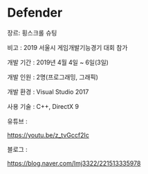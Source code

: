 # Defender

   장르: 횡스크롤 슈팅

  
   비고 :  2019 서울시 게임개발기능경기
  대회 참가 



  
 
 
  
  개발
  기간 : 2019년
  4월
  4일
  ~ 6일(3일)


  
  개발
  인원 : 2명(프로그래밍, 그래픽)


  
  개발
  환경 : Visual Studio 2017


  
  사용
  기술 : C++, DirectX 9


  
 
 
 
 
  
  유튜브
  : 


  https://youtu.be/z_tvGccf2Ic


  
  블로그
  :


  https://blog.naver.com/lmj3322/221513335978


  
 

